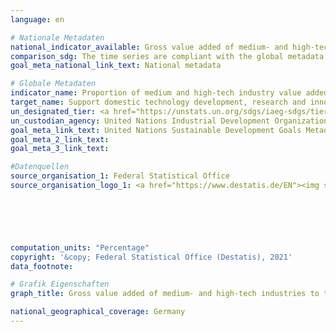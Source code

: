 ```yaml
---
language: en    

# Nationale Metadaten    
national_indicator_available: Gross value added of medium- and high-tech industries to total manufacturing value added    
comparison_sdg: The time series are compliant with the global metadata.    
goal_meta_national_link_text: National metadata    

# Globale Metadaten    
indicator_name: Proportion of medium and high-tech industry value added in total value added    
target_name: Support domestic technology development, research and innovation in developing countries, including by ensuring a conducive policy environment for, inter alia, industrial diversification and value addition to commodities    
un_designated_tier: <a href="https://unstats.un.org/sdgs/iaeg-sdgs/tier-classification/" title="Click here for more information on the UN tier classification."  target="_blank">Tier I</a>    
un_custodian_agency: United Nations Industrial Development Organization (UNIDO)    
goal_meta_link_text: United Nations Sustainable Development Goals Metadata    
goal_meta_2_link_text:     
goal_meta_3_link_text:     

#Datenquellen
source_organisation_1: Federal Statistical Office
source_organisation_logo_1: <a href="https://www.destatis.de/EN"><img src="https://g205sdgs.github.io/sdg-indicators/public/OrgImgEn/destatis.png" alt="Logo destatis" style="height:60px; width:148px" /></a>





    
computation_units: "Percentage"    
copyright: '&copy; Federal Statistical Office (Destatis), 2021'    
data_footnote:     

# Grafik Eigenschaften    
graph_title: Gross value added of medium- and high-tech industries to total manufacturing value added    

national_geographical_coverage: Germany    
---
```


<span></span>
